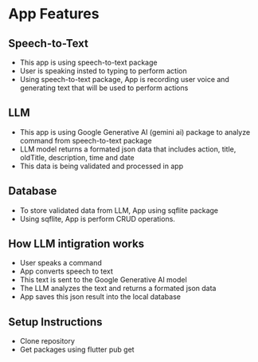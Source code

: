 # App Features

## Speech-to-Text

- This app is using speech-to-text package
- User is speaking insted to typing to perform action
- Using speech-to-text package, App is recording user voice and generating text that will be used to perform actions

## LLM

- This app is using Google Generative AI (gemini ai) package to analyze command from speech-to-text package
- LLM model returns a formated json data that includes action, title, oldTitle, description, time and date
- This data is being validated and processed in app

## Database

- To store validated data from LLM, App using sqflite package
- Using sqflite, App is perform CRUD operations.

## How LLM intigration works

- User speaks a command
- App converts speech to text
- This text is sent to the Google Generative AI model
- The LLM analyzes the text and returns a formated json data
- App saves this json result into the local database

## Setup Instructions

- Clone repository
- Get packages using flutter pub get
